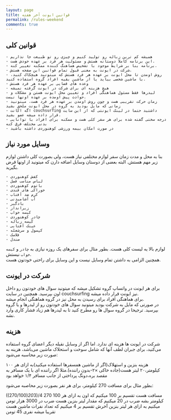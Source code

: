 ```yaml
---
layout: page
title: قوانین ایونت آخر هفته
permalink: /rules-weekend
comments: true
---
```


## قوانین کلی
    - همیشه کم ترین زباله رو تولید کنیم و چیزی رو تو طبیعت جا نذاریم  
    - این برنامه کاملا دوستانه هستش و مسئولیت هر فرد بر عهده خودش هست.  
    - برنامه بنا بر شرایط موجود با تشخیص هماهنگ کننده ممکنه تغییر کنه.  
    - شرکت در ایونت به معنی قبول تمام قوانین این صفحه هستش.
    - روش اومدن تا محل ایونت بر عهده هر فرد هستش که میتونید هیچکاک کنید، با ماشین شخصی بیاید یا از ماشین بقیه افراد گروه استفاده کنید.
    - وعده های قضایی بر عهده هر فرد هستش
    - هیچ هزینه ای برای شرکت در ایونت گرفته نمیشه
    - لیدرها فقط مسئول هماهنگی افراد و تعیین محل ایونت هستن و مشکلات و حوادث پیش اومده بر عهده اونها نیست.
    - زمان حرکت تقریبی هست و چون روش اومدن بر عهده هر فرد هست، میتونید زمانی که مایل بودید به گروه در محل ایونت ملحق بشید
    - اگه اکانت couchsurfing داشتید حتما در لینک ایونتی که از این سایت قرار داده میشه عضو بشید.
    - درجه سختی گفته شده برای هر سفر کلی هست و ممکنه برای افراد با توانایی بدنی مختلف فرق کنه
    - در صورت امکان بیمه ورزشی کوهنوردی داشته باشید


## وسایل مورد نیاز
بنا به محل و مدت زمان سفر لوازم مختلفی نیاز هست، ولی بصورت کلی داشتن لوازم زیر مهم هستش.  البته بعضی از دوستان وسایل اضافه دارن که میتونید از اونها قرض بگیرید.  

    - کفش کوهنوردی
    - لباس مناسب فصل
    - باتوم کوهنوردی
    - خوراکی های قندی
    - کرم ضد آفتاب
    - آب آشامیدنی
    - بادگیر
    - زیرانداز
    - کیسه خواب
    - چادر کوهنوردی
    - کیسه زباله
    - عینک آفتابی
    - کپسول و سرشعله
    - فلاسک
    - صندل

لوازم بالا یه لیست کلی هست. بطور مثال برای سفرهای یک روزه نیازی به `چادر` و `کیسه خواب` نیستش.  
همچنین الزامی به داشتن تمام وسایل نیست و این وسایل برای راحتی خودتون هست.  

## شرکت در ایونت
برای هر ایونت در واتساپ گروه تشکیل میشه که میتونید سوال های خودتون رو داخل اون بپرسید. همچنین در سایت couchsurfing نیز ایونت قرار داده میشه.  
برای هماهنگی افراد برای رسیدن به محل نیز در گروه هماهنگی انجام میشه.  
در صورتی که مایل به شرکت بودید میتونید سوال های خودتون رو از لیدرها و یا گروه بپرسید. ترجیحا در گروه سوال ها رو مطرح کنید تا به لیدرها هم زیاد فشار کاری وارد نشه.

## هزینه
شرکت در ایونت ها هزینه ای ندارد. اما اگر از وسایل نقیله دیگر اعضای گروه استفاده می‌کنید، برای جبران لطف آنها که شامل سوخت و استحلاک ماشین می‌باشد، هزینه به صورت زیر محاسبه می‌شود:  

هزینه بنزین و استهلاک(اگر از ماشین همسفرها استفاده میکنید)به ازای هر ۱۰۰ کیلومتر،۲۰ لیتر هست(جاده خاکی ×۲-بدون راننده).مثلا اگر راننده ای با یک مسافر به مقصد بره،دونگ پرداختی از جانب مسافر ۱/۴ خواهد بود

بطور مثال برای مسافت 270 کیلومتر، برای هر نفر بصورت زیر محاصبه می‌شود:  

((270/100)*20*3)/4
270 مسافت هست
تقسیم بر 100 میکنیم که اون به ازای هر 100 کیلومتر بشه
ضرب در 20 میکنیم که مقدار لیتر بنزین هست
ضرب در 3000 هزار تومن میکنیم به ازای هر لیتر بنزین
آخرش تقسیم بر 4 میکنیم که تعداد نفرات ماشین هست
تقریبا میشه نفری 45 تومن

